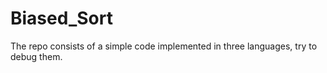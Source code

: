 # Biased_Sort
The repo consists of a simple code implemented in three languages, try to debug them.
